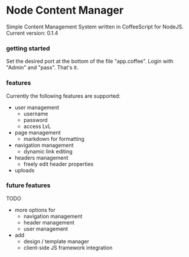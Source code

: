 Node Content Manager
====================

Simple Content Management System written in CoffeeScript for NodeJS. Current version: 0.1.4

### getting started

Set the desired port at the bottom of the file "app.coffee".
Login with "Admin" and "pass". That's it.

### features

Currently the following features are supported:

- user management
  - username
  - password
  - access LvL
- page management
  - markdown for formatting
- navigation management
  - dynamic link editing
- headers management
  - freely edit header properties
- uploads

### future features

TODO

- more options for
  - navigation management
  - header management
  - user management
- add
  - design / template manager
  - client-side JS framework integration